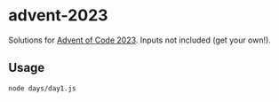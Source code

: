 # advent-2023

Solutions for [Advent of Code 2023](https://adventofcode.com/2023). Inputs not included (get your own!).

## Usage

```bash
node days/day1.js
```
